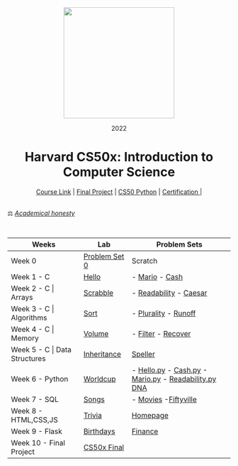 <div align=center>
    <img src="https://upload.wikimedia.org/wikipedia/commons/thumb/c/cc/Harvard_University_coat_of_arms.svg/800px-Harvard_University_coat_of_arms.svg.png" height=250>
    <p> 2022</p>
    <h1> Harvard CS50x: Introduction to Computer Science </h1>
</div>
<div align=center>
    <a href="https://cs50.harvard.edu/x/2022/">Course Link</a> |
    <a href="https://github.com/5ah1n/CS50x_2022/tree/main/tasks/project">Final Project</a> |
    <a href="https://github.com/5ah1n/cs50_python">CS50 Python</a> |
    <a href="https://certificates.cs50.io/e5838d71-4a3d-48fb-8252-a80cd12848f3.pdf?size=letter">Certification </a> |
</div>

<br>

⚖️ [<em>Academical honesty</em>](https://cs50.harvard.edu/x/2023/honesty/)

<br>
<div align="center">

|Weeks|Lab|Problem Sets|
|-----|---|------------|
|Week 0 | [Problem Set 0](https://cs50.harvard.edu/x/2023/psets/0/) | Scratch|
| Week 1 - C |[Hello](https://github.com/5ah1n/CS50x_2022/tree/main/tasks/hello) | - [Mario](https://github.com/5ah1n/CS50x_2022/blob/main/tasks/mario-less/mario.c) -  [Cash](https://github.com/5ah1n/CS50x_2022/blob/main/tasks/cash/cash.c)|
|Week 2 - C \| Arrays | [Scrabble](https://github.com/5ah1n/CS50x_2022/blob/main/tasks/scrabble/scrabble.c) | - [Readability](https://github.com/5ah1n/CS50x_2022/blob/main/tasks/readability/readability.c) - [Caesar](https://github.com/5ah1n/CS50x_2022/blob/main/tasks/caesar/caesar.c)
|Week 3 - C \| Algorithms | [Sort](https://github.com/5ah1n/CS50x_2022/tree/main/tasks/sort) |- [Plurality](https://github.com/5ah1n/CS50x_2022/blob/main/tasks/plurality/plurality.c) - [Runoff](https://github.com/5ah1n/CS50x_2022/blob/main/tasks/runoff/runoff.c)
|Week 4 - C \| Memory | [Volume](https://github.com/5ah1n/CS50x_2022/blob/main/tasks/volume/volume.c)| - [Filter](https://github.com/5ah1n/CS50x_2022/tree/main/tasks/filter-less) - [Recover](https://github.com/5ah1n/CS50x_2022/blob/main/tasks/recover/recover.c)
|Week 5 - C \| Data Structures | [Inheritance](https://github.com/5ah1n/CS50x_2022/blob/main/tasks/inheritance/inheritance.c) | [Speller](https://github.com/5ah1n/CS50x_2022/tree/main/tasks/speller)
|Week 6 - Python | [Worldcup](https://github.com/5ah1n/CS50x_2022/blob/main/tasks/world-cup/tournament.py) | - [Hello.py](https://github.com/5ah1n/CS50x_2022/blob/main/tasks/sentimental-hello/hello.py) - [Cash.py](https://github.com/5ah1n/CS50x_2022/blob/main/tasks/sentimental-cash/cash.py) -[Mario.py](https://github.com/5ah1n/CS50x_2022/blob/main/tasks/sentimental-mario-less/mario.py) - [Readability.py](https://github.com/5ah1n/CS50x_2022/blob/main/tasks/sentimental-readability/readability.py) [DNA](https://github.com/5ah1n/CS50x_2022/tree/main/tasks/dna)
|Week 7 - SQL | [Songs](https://github.com/5ah1n/CS50x_2022/tree/main/tasks/songs) | - [Movies](https://github.com/5ah1n/CS50x_2022/tree/main/tasks/movies) -[Fiftyville](https://github.com/5ah1n/CS50x_2022/tree/main/tasks/fiftyville)
|Week 8 - HTML,CSS,JS | [Trivia](https://github.com/5ah1n/CS50x_2022/tree/main/tasks/trivia) | [Homepage](https://github.com/5ah1n/CS50x_2022/tree/main/tasks/homepage)
|Week 9 - Flask | [Birthdays](https://github.com/5ah1n/CS50x_2022/tree/main/tasks/birthdays) | [Finance](https://github.com/5ah1n/CS50x_2022/tree/main/tasks/finance)
|Week 10 - Final Project | [ CS50x Final](https://github.com/5ah1n/CS50x_2022/tree/main/tasks/project)

</div>
